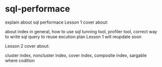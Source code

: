 # sql-performace
explain about sql performace
Lesson 1 cover about:

about index in general, how to use sql tunning tool, profiler tool, correct way to write sql query to reuse excution plan
Lesson 1 will reupdate soon

Lesson 2 cover about:

cluster index, noncluster index, cover index, composite index, sargable where codition
